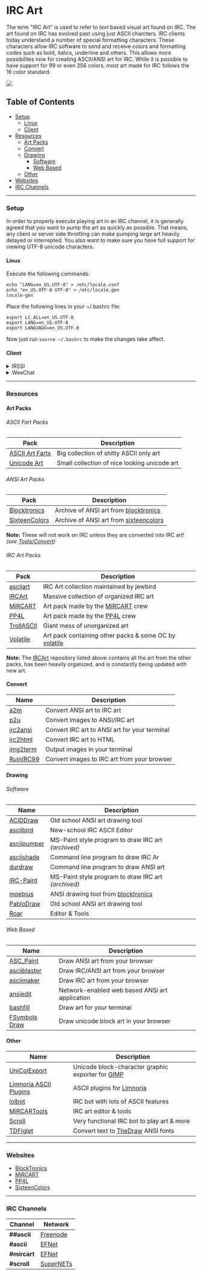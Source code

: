 # IRC Art

The term "IRC Art" is used to refer to text based visual art found on IRC. The art found on IRC has evolved past using just ASCII charcters. IRC clients today understand a number of special formatting characters. These characters allow IRC software to send and receive colors and formatting codes such as bold, italics, underline and others. This allows more possibilites now for creating ASCII/ANSI art for IRC. While it is possible to have support for 99 or even 256 colors, most art made for IRC follows the 16 color standard.

![](./screens/acid.png)

## Table of Contents
- [Setup](#setup)
  - [Linux](#linux)
  - [Client](#client)
- [Resources](#resources)
  - [Art Packs](#art-packs)
  - [Convert](#convert)
  - [Drawing](#drawing)
    - [Software](#software)
    - [Web Based](#web-based)
  - [Other](#other)
- [Websites](#websites)
- [IRC Channels](#irc-channels)

***

### Setup
In order to properly execute playing art in an IRC channel, it is generally agreed that you want to pump the art as quickly as possible. That means, any client or server side throttling can make pumping large art heavily delayed or interrepted. You also want to make sure you have full support for viewing UTF-8 unicode characters.

#### Linux
Execute the following commands:
```
echo "LANG=en_US.UTF-8" > /etc/locale.conf
echo "en_US.UTF-8 UTF-8" > /etc/locale.gen
locale-gen
```

Place the following lines in your ~/.bashrc file:
```
export LC_ALL=en_US.UTF-8
export LANG=en_US.UTF-8
export LANGUAGE=en_US.UTF-8
```

Now just run `source ~/.bashrc` to make the changes take affect.

#### Client
<details>
   <summary>IRSSI</summary>
  
##### UTF-8
```
/set term_charset utf-8
/set recode_autodetect_utf8 ON
/set recode_fallback ISO-8859-15
/set recode_out_default_charset ISO-8859-15
/set recode_transliterate ON
/set recode ON
```

##### Flooding
###### Global
```
/set cmd_queue_speed 0msec
/set cmds_max_at_once 0
```

###### Network Specific
```
/network add -cmdmax 0 -cmdspeed 0msec <network_name>
```
</details>

<details>
   <summary>WeeChat</summary>
  
##### UTF-8
UTF-8 is enabled by default on Weechat.

##### Flooding
###### Global
```
/set irc.server_default.anti_flood_prio_high 0
/set irc.server_default.anti_flood_prio_low 0
```

###### Network Specific
```
/set irc.server.<network_name>.anti_flood_prio_high 0
/set irc.server.<network_name>.anti_flood_prio_low 0
```

**Note:** Change 0 to 2 for safe flood rates on networks like EFNet.
</details>

***

### Resources
#### Art Packs

###### ASCII Fart Packs
| Pack | Description |
| ---- | ----------- |
| [ASCII Art Farts](http://www.asciiartfarts.com) | Big collection of shitty ASCII only art |
| [Unicode Art](http://xahlee.info/comp/unicode_ascii_art.html) | Small collection of nice looking unicode art |

###### ANSI Art Packs
| Pack | Description |
| ---- | ----------- |
| [Blocktronics](https://github.com/blocktronics/artpacks) | Archive of ANSI art from [blocktronics](http://blocktronics.org/) |
| [SixteenColors](https://github.com/sixteencolors/sixteencolors-archive) | Archive of ANSI art from [sixteencolors](http://sixteencolors.net/) |

**Note:** These will not work on IRC unless they are converted into IRC art! *(see [Tools/Convert](#convert))*

###### IRC Art Packs
| Pack | Description |
| ---- | ----------- |
| [asciiart](https://github.com/birdneststream/asciiart) | IRC Art collection maintained by jewbird |
| [IRCArt](https://github.com/ircart/ircart) | Massive collection of organized IRC art |
| [MiRCART](https://mircart.org/) | Art pack made by the [MiRCART](https://mircart.org/) crew |
| [PP4L](http://wepump.in/ascii/) | Art pack made by the [PP4L](http://wepump.in/) crew |
| [TrollASCII](https://github.com/jakkm3n/trollascii) | Giant mess of unorganized art |
| [Volatile](https://git.volatile.bz/cgit/wowaname/ascii-art/) | Art pack containing other packs & some OC by [volatile](https://volatile.bz/) |

**Note:** The [IRCArt](https://github.com/ircart/ircart) repository listed above contains all the art from the other packs, has been heavily organized, and is constantly being updated with new art.

#### Convert
| Name | Description |
| ---- | ----------- |
| [a2m](https://git.trollforge.org/a2m/) | Convert ANSI art to IRC art |
| [p2u](https://git.trollforge.org/p2u/) | Convert images to ANSI/IRC art |
| [irc2ansi](https://github.com/timb/irc2ansi) | Convert IRC art to ANSI art for your terminal |
| [irc2html](https://ircart.github.io/irc2html/) | Convert IRC art to HTML |
| [img2term](https://github.com/wwared/img2term) | Output images in your terminal |
| [RuinIRC99](https://ruinirc99.firebaseapp.com/) | Convert images to IRC art from your browser |

#### Drawing
###### Software
| Name | Description |
| ---- | ----------- |
| [ACiDDraw](http://www.acid.org/apps/apps.html)       | Old school ANSI art drawing tool |
| [asciibird](https://github.com/hughbord/asciibird)   | New-school IRC ASCII Editor |
| [asciipumper](https://github.com/ircart/asciipumper) | MS-Paint style program to draw IRC art *(archived)* |
| [asciishade](https://github.com/mikedesu/asciishade) | Command line program to draw IRC Ar |
| [durdraw](https://github.com/cmang/durdraw)          | Command line program to draw ANSI art |
| [IRC-Paint](https://github.com/wwared/IRC-Paint)     | MS-Paint style program to draw IRC art *(archived)* |
| [moebius](https://github.com/blocktronics/moebius)   | ANSI drawing tool from [blocktronics](https://blocktronics.org/) |
| [PabloDraw](http://picoe.ca/products/pablodraw/)     | Old school ANSI art drawing tool |
| [Roar](https://github.com/lalbornoz/roar)            | Editor & Tools |

###### Web Based
| Name | Description |
| ---- | ----------- |
| [ASC_Paint](https://asc-paint.glitch.me/) | Draw ANSI art from your browser |
| [asciiblaster](https://asdf.us/asciiblaster/) | Draw IRC/ANSI art from your browser |
| [asciimaker](https://ircart.github.io/asciimaker/)| Draw IRC art from your browser |
| [ansiedit](https://github.com/andyherbert/ansiedit) | Network-enabled web based ANSi art application |
| [bashfill](https://max.io/bash.html) | Draw art for your terminal |
| [FSymbols Draw](https://fsymbols.com/draw/) | Draw unicode block art in your browser |

#### Other
| Name | Description |
| ---- | ----------- |
| [UniColExport](https://github.com/klopsi/unicolexport) | Unicode block-character graphic exporter for [GIMP](https://www.gimp.org/) |
| [Limnoria ASCII Plugins](https://github.com/oddluck/limnoria-plugins/tree/master/ASCII) | ASCII plugins for [Limnoria](https://github.com/ProgVal/Limnoria) |
| [lolbot](https://github.com/knivey/lolbot) | IRC bot with lots of ASCII features |
| [MiRCARTools](https://github.com/lalbornoz/MiRCARTools) | IRC art editor & tools |
| [Scroll](https://github.com/ircart/scroll) | Very functional IRC bot to play art & more |
| [TDFiglet](https://git.trollforge.org/tdfiglet/) | Convert text to [TheDraw](https://www.roysac.com/thedrawfonts-tdf.html) ANSI fonts |

***

### Websites
- [BlockTronics](http://blocktronics.org/)
- [MiRCART](https://mircart.org/)
- [PP4L](http://wepump.in/)
- [SixteenColors](https://16colo.rs/)

***

### IRC Channels
| Channel | Network |
| ------- | ------- |
| **##ascii** | [Freenode](https://freenode.net/) |
| **#ascii** | [EFNet](http://efnet.org/) |
| **#mircart** | [EFNet](http://efnet.org/) |
| **#scroll** | [SuperNETs](https://supernets.org/) |
